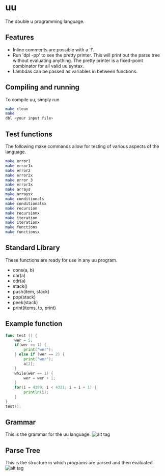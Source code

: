 # uu
The double u programming language.

## Features
  - Inline comments are possible with a '!'.
  - Run 'dpl -pp' to see the pretty printer.
    This will print out the parse tree without evaluating anything.  The pretty printer is a fixed-point combinator for all valid uu syntax.
  - Lambdas can be passed as variables in between functions.

## Compiling and running
  To compile uu, simply run
  ```sh
  make clean
  make
  dbl <your input file>
  ```
 
## Test functions
The following make commands allow for testing of various aspects of the language.
```sh
make error1
make error1x
make error2
make error2x
make error 3
make error3x
make arrays
make arraysx
make conditionals
make conditionalsx
make recursion
make recursionx
make iteration
make iterationx
make functions
make functionsx
```

## Standard Library
These functions are ready for use in any uu program.
  - cons(a, b)
  - car(a)
  - cdr(a)
  - stack()
  - push(item, stack)
  - pop(stack)
  - peek(stack)
  - print(items, to, print)

## Example function
```go
func test () {
    wer = 5;
    if(wer == 1) {
        print("wer");
    } else if (wer == 2) {
        print("wer");
        a[2];
    }
    while(wer == 1) {
        wer = wer + 1;
    }
    for(i = 4309; i < 4321; i = i + 1) {
        println(i);
    }
}
test();
```

## Grammar
This is the grammar for the uu language.
![alt tag](https://github.com/thwillingham/uu/blob/master/grammar.png)

## Parse Tree
This is the structure in which programs are parsed and then evaluated.
![alt tag](https://github.com/thwillingham/uu/blob/master/parseTree.png)

